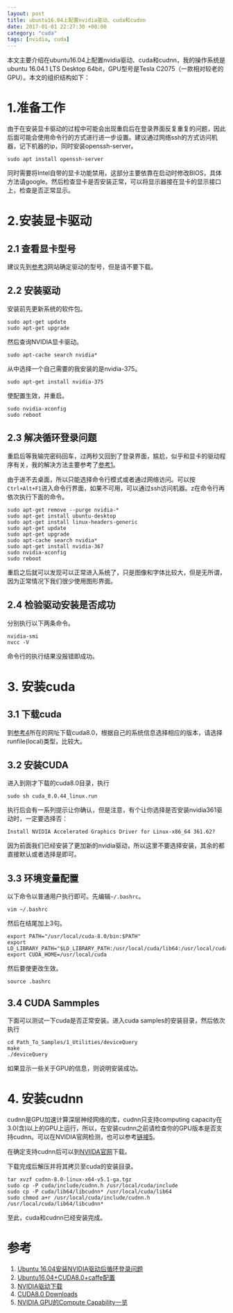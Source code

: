 ```yaml
---
layout: post
title: ubuntu16.04上配置nvidia驱动、cuda和cudnn
date: 2017-01-01 22:27:30 +08:00
category: "cuda"
tags: [nvidia, cuda]
---
```


本文主要介绍在ubuntu16.04上配置nvidia驱动、cuda和cudnn，我的操作系统是ubuntu 16.04.1 LTS Desktop 64bit，GPU型号是Tesla C2075（一款相对较老的GPU）。本文的组织结构如下：


# 1.准备工作
由于在安装显卡驱动的过程中可能会出现重启后在登录界面反复重复的问题，因此后面可能会使用命令行的方式进行进一步设置。建议通过网络ssh的方式访问机器，记下机器的ip，同时安装openssh-server。

    sudo apt install openssh-server

同时需要将Intel自带的显卡功能禁用，这部分主要依靠在启动时修改BIOS，具体方法请google。然后检查显卡是否安装正常，可以将显示器接在显卡的显示接口上，检查是否正常显示。

# 2.安装显卡驱动

## 2.1 查看显卡型号
建议先到[参考3](http://www.nvidia.cn/Download/index.aspx?lang=cn)网站确定驱动的型号，但是请不要下载。

## 2.2 安装驱动
安装前先更新系统的软件包。

    sudo apt-get update
    sudo apt-get upgrade

然后查询NVIDIA显卡驱动。

    sudo apt-cache search nvidia*

从中选择一个自己需要的我安装的是nvidia-375。

    sudo apt-get install nvidia-375

使配置生效，并重启。

    sudo nvidia-xconfig
    sudo reboot

## 2.3 解决循环登录问题
重启后等我输完密码回车，过两秒又回到了登录界面，尴尬，似乎和显卡的驱动程序有关，我的解决方法主要参考了[参考1](http://www.jianshu.com/p/34236a9c4a2f?winzoom=1)。

由于进不去桌面，所以只能选择命令行模式或者通过网络访问。可以按`Ctrl+Alt+F1`进入命令行界面，如果不可用，可以通过ssh访问机器。z在命令行再依次执行下面的命令。

```
sudo apt-get remove --purge nvidia-*
sudo apt-get install ubuntu-desktop
sudo apt-get install linux-headers-generic
sudo apt-get update
sudo apt-get upgrade
sudo apt-cache search nvidia*
sudo apt-get install nvidia-367
sudo nvidia-xconfig
sudo reboot
```

重启之后就可以发现可以正常进入系统了，只是图像和字体比较大，但是无所谓，因为正常情况下我们很少使用图形界面。

## 2.4  检验驱动安装是否成功
分别执行以下两条命令。

    nvidia-smi
    nvcc -V

命令行的执行结果没报错即成功。

# 3. 安装cuda

## 3.1 下载cuda
到[参考4](https://developer.nvidia.com/cuda-downloads)所在的网址下载cuda8.0，根据自己的系统信息选择相应的版本，请选择runfile(local)类型，比较大。


## 3.2 安装CUDA
进入到刚才下载的cuda8.0目录，执行

    sudo sh cuda_8.0.44_linux.run

执行后会有一系列提示让你确认，但是注意，有个让你选择是否安装nvidia361驱动时，一定要选择否：

    Install NVIDIA Accelerated Graphics Driver for Linux-x86_64 361.62?

因为前面我们已经安装了更加新的nvidia驱动，所以这里不要选择安装，其余的都直接默认或者选择是即可。 

## 3.3 环境变量配置
以下命令以普通用户执行即可。先编辑`~/.bashrc`。

    vim ~/.bashrc

然后在结尾加上3句。

    export PATH="/usr/local/cuda-8.0/bin:$PATH"
    export LD_LIBRARY_PATH="$LD_LIBRARY_PATH:/usr/local/cuda/lib64:/usr/local/cuda/extras/CUPTI/lib64"
    export CUDA_HOME=/usr/local/cuda


然后要使更改生效。

    source .bashrc

## 3.4 CUDA Sammples
下面可以测试一下cuda是否正常安装。进入cuda samples的安装目录，然后依次执行

    cd Path_To_Samples/1_Utilities/deviceQuery 
    make
    ./deviceQuery

如果显示一些关于GPU的信息，则说明安装成功。

# 4. 安装cudnn
cudnn是GPU加速计算深层神经网络的库，cudnn只支持computing capacity在3.0(含)以上的GPU上运行，所以，在安装cudnn之前请检查你的GPU版本是否支持cudnn。可以在NVIDIA官网检测，也可以参考[链接5](http://blog.csdn.net/JiaJunLee/article/details/52067962)。

在确定支持cudnn后可以到[NVIIDA官网](https://developer.nvidia.com/rdp/cudnn-download)下载。

下载完成后解压并将其拷贝至cuda的安装目录。

    tar xvzf cudnn-8.0-linux-x64-v5.1-ga.tgz
    sudo cp -P cuda/include/cudnn.h /usr/local/cuda/include
    sudo cp -P cuda/lib64/libcudnn* /usr/local/cuda/lib64
    sudo chmod a+r /usr/local/cuda/include/cudnn.h /usr/local/cuda/lib64/libcudnn*

至此，cuda和cudnn已经安装完成。



# 参考

 1. [Ubuntu 16.04安装NVIDIA驱动后循环登录问题](http://www.jianshu.com/p/34236a9c4a2f?winzoom=1)
 2. [Ubuntu16.04+CUDA8.0+caffe配置](http://blog.csdn.net/xuzhongxiong/article/details/52717285)
 3. [NVIDIA驱动下载](http://www.nvidia.cn/Download/index.aspx?lang=cn)
 4. [CUDA8.0 Downloads](https://developer.nvidia.com/cuda-downloads)
 5. [NVIDIA GPU的Compute Capability一览](http://blog.csdn.net/JiaJunLee/article/details/52067962)



